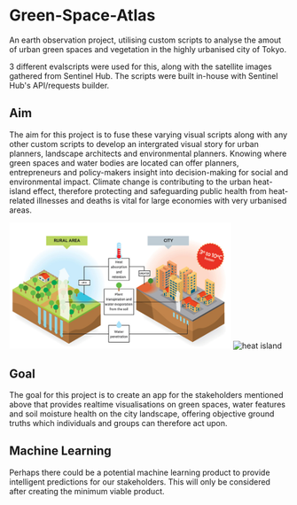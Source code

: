 # Green-Space-Atlas
An earth observation project, utilising custom scripts to analyse the amout of urban green spaces and vegetation in the highly urbanised city of Tokyo.

3 different evalscripts were used for this, along with the satellite images gathered from Sentinel Hub. The scripts were built in-house with Sentinel Hub's API/requests builder. 

## Aim
The aim for this project is to fuse these varying visual scripts along with any other custom scripts to develop an intergrated visual story for urban planners, landscape architects and environmental planners. Knowing where green spaces and water bodies are located can offer planners, entrepreneurs and policy-makers insight into decision-making for social and environmental impact. Climate change is contributing to the urban heat-island effect, therefore protecting and safeguarding public health from heat-related illnesses and deaths is vital for large economies with very urbanised areas.

<img src="imgs/HeatIsland2.jpeg" alt='heat island' width='400'>
<img src="ヒートアイランド.jpg" alt='heat island' width='400'>

## Goal
The goal for this project is to create an app for the stakeholders mentioned above that provides realtime visualisations on green spaces, water features and soil moisture health on the city landscape, offering objective ground truths which individuals and groups can therefore act upon. 

## Machine Learning
Perhaps there could be a potential machine learning product to provide intelligent predictions for our stakeholders. This will only be considered after creating the minimum viable product.
